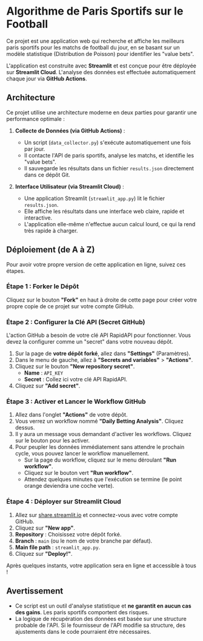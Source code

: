 # Algorithme de Paris Sportifs sur le Football

Ce projet est une application web qui recherche et affiche les meilleurs paris sportifs pour les matchs de football du jour, en se basant sur un modèle statistique (Distribution de Poisson) pour identifier les "value bets".

L'application est construite avec **Streamlit** et est conçue pour être déployée sur **Streamlit Cloud**. L'analyse des données est effectuée automatiquement chaque jour via **GitHub Actions**.

## Architecture

Ce projet utilise une architecture moderne en deux parties pour garantir une performance optimale :

1.  **Collecte de Données (via GitHub Actions)** :
    *   Un script (`data_collector.py`) s'exécute automatiquement une fois par jour.
    *   Il contacte l'API de paris sportifs, analyse les matchs, et identifie les "value bets".
    *   Il sauvegarde les résultats dans un fichier `results.json` directement dans ce dépôt Git.

2.  **Interface Utilisateur (via Streamlit Cloud)** :
    *   Une application Streamlit (`streamlit_app.py`) lit le fichier `results.json`.
    *   Elle affiche les résultats dans une interface web claire, rapide et interactive.
    *   L'application elle-même n'effectue aucun calcul lourd, ce qui la rend très rapide à charger.

## Déploiement (de A à Z)

Pour avoir votre propre version de cette application en ligne, suivez ces étapes.

### Étape 1 : Forker le Dépôt

Cliquez sur le bouton **"Fork"** en haut à droite de cette page pour créer votre propre copie de ce projet sur votre compte GitHub.

### Étape 2 : Configurer la Clé API (Secret GitHub)

L'action GitHub a besoin de votre clé API RapidAPI pour fonctionner. Vous devez la configurer comme un "secret" dans votre nouveau dépôt.

1.  Sur la page de **votre dépôt forké**, allez dans **"Settings"** (Paramètres).
2.  Dans le menu de gauche, allez à **"Secrets and variables"** > **"Actions"**.
3.  Cliquez sur le bouton **"New repository secret"**.
    *   **Name** : `API_KEY`
    *   **Secret** : Collez ici votre clé API RapidAPI.
4.  Cliquez sur **"Add secret"**.

### Étape 3 : Activer et Lancer le Workflow GitHub

1.  Allez dans l'onglet **"Actions"** de votre dépôt.
2.  Vous verrez un workflow nommé **"Daily Betting Analysis"**. Cliquez dessus.
3.  Il y aura un message vous demandant d'activer les workflows. Cliquez sur le bouton pour les activer.
4.  Pour peupler les données immédiatement sans attendre le prochain cycle, vous pouvez lancer le workflow manuellement.
    *   Sur la page du workflow, cliquez sur le menu déroulant **"Run workflow"**.
    *   Cliquez sur le bouton vert **"Run workflow"**.
    *   Attendez quelques minutes que l'exécution se termine (le point orange deviendra une coche verte).

### Étape 4 : Déployer sur Streamlit Cloud

1.  Allez sur [share.streamlit.io](https://share.streamlit.io) et connectez-vous avec votre compte GitHub.
2.  Cliquez sur **"New app"**.
3.  **Repository** : Choisissez votre dépôt forké.
4.  **Branch** : `main` (ou le nom de votre branche par défaut).
5.  **Main file path** : `streamlit_app.py`.
6.  Cliquez sur **"Deploy!"**.

Après quelques instants, votre application sera en ligne et accessible à tous !

## Avertissement

-   Ce script est un outil d'analyse statistique et **ne garantit en aucun cas des gains**. Les paris sportifs comportent des risques.
-   La logique de récupération des données est basée sur une structure probable de l'API. Si le fournisseur de l'API modifie sa structure, des ajustements dans le code pourraient être nécessaires.
